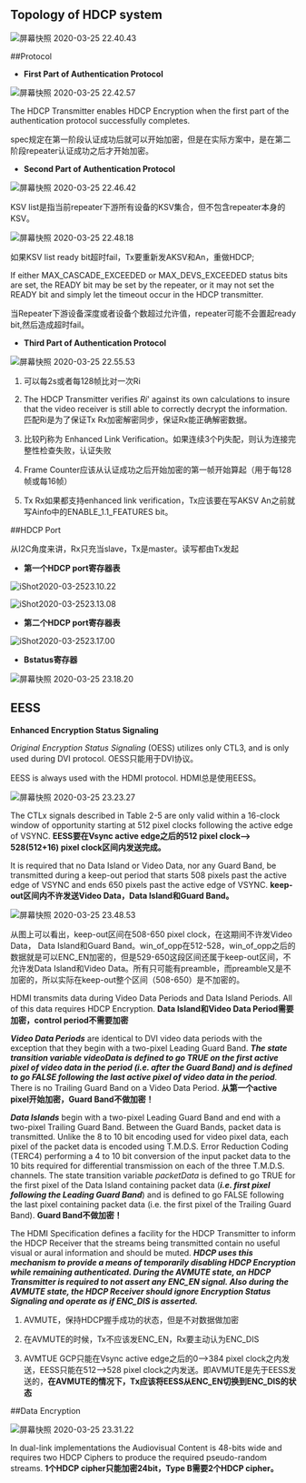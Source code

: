 ## Topology of HDCP system

![屏幕快照 2020-03-25 22.40.43](./picture/2020-03-25_22_40_43.png)



##Protocol

* **First Part of Authentication Protocol**

![屏幕快照 2020-03-25 22.42.57](./picture/2020-03-25_22_42_57.png)

The HDCP Transmitter enables HDCP Encryption when the first part of the authentication protocol successfully completes. 

spec规定在第一阶段认证成功后就可以开始加密，但是在实际方案中，是在第二阶段repeater认证成功之后才开始加密。

* **Second Part of Authentication Protocol**

![屏幕快照 2020-03-25 22.46.42](./picture/2020-03-25_22_46_42.png)

KSV list是指当前repeater下游所有设备的KSV集合，但不包含repeater本身的KSV。

![屏幕快照 2020-03-25 22.48.18](./picture/2020-03-25_22_48_18.png)

如果KSV list ready bit超时fail，Tx要重新发AKSV和An，重做HDCP;

If either MAX_CASCADE_EXCEEDED or MAX_DEVS_EXCEEDED status bits are set, the READY bit may be set by the repeater, or it may not set the READY bit and simply let the timeout occur in the HDCP transmitter.

当Repeater下游设备深度或者设备个数超过允许值，repeater可能不会置起ready bit,然后造成超时fail。

* **Third Part of Authentication Protocol**

![屏幕快照 2020-03-25 22.55.53](./picture/2020-03-25_22_55_53.png)

1. 可以每2s或者每128帧比对一次Ri

2. The HDCP Transmitter verifies *Ri*' against its own calculations to insure that the video receiver is still able to correctly decrypt the information. 匹配Ri是为了保证Tx Rx加密解密同步，保证Rx能正确解密数据。
3. 比较Pj称为 Enhanced Link Verification。如果连续3个Pj失配，则认为连接完整性检查失败，认证失败

4. Frame Counter应该从认证成功之后开始加密的第一帧开始算起（用于每128帧或每16帧）

5. Tx Rx如果都支持enhanced link verification，Tx应该要在写AKSV An之前就写Ainfo中的ENABLE_1.1_FEATURES bit。



##HDCP Port

从I2C角度来讲，Rx只充当slave，Tx是master。读写都由Tx发起

* **第一个HDCP port寄存器表**

![iShot2020-03-2523.10.22](./picture/iShot2020-03-25_23_10_22.png)

![iShot2020-03-2523.13.08](./picture/iShot2020-03-2523_13_08.png)

* **第二个HDCP port寄存器表**

![iShot2020-03-2523.17.00](./picture/iShot2020-03-2523_17_00.png)

* **Bstatus寄存器**

![屏幕快照 2020-03-25 23.18.20](./picture/2020-03-25_23_18_20.png)



## EESS

**Enhanced Encryption Status Signaling**

*Original Encryption Status Signaling* (OESS) utilizes only CTL3, and is only used during DVI protocol. OESS只能用于DVI协议。

EESS is always used with the HDMI protocol. HDMI总是使用EESS。

![屏幕快照 2020-03-25 23.23.27](./picture/2020-03-25_23_23_27.png)

The CTLx signals described in Table 2-5 are only valid within a 16-clock window of opportunity starting at 512 pixel clocks following the active edge of VSYNC. **EESS要在Vsync active edge之后的512 pixel clock—> 528(512+16) pixel clock区间内发送完成。**

It is required that no Data Island or Video Data, nor any Guard Band, be transmitted during a keep-out period that starts 508 pixels past the active edge of VSYNC and ends 650 pixels past the active edge of VSYNC. **keep-out区间内不许发送Video Data，Data Island和Guard Band。**

![屏幕快照 2020-03-25 23.48.53](./picture/2020-03-25_23_48_53.png)

从图上可以看出，keep-out区间在508-650 pixel clock，在这期间不许发Video Data， Data Island和Guard Band。win_of_opp在512-528，win_of_opp之后的数据就是可以ENC_EN加密的，但是529-650这段区间还属于keep-out区间，不允许发Data Island和Video Data。所有只可能有preamble，而preamble又是不加密的，所以实际在keep-out整个区间（508-650）是不加密的。



HDMI transmits data during Video Data Periods and Data Island Periods. All of this data requires HDCP Encryption. **Data Island和Video Data Period需要加密，control period不需要加密**



***Video Data Periods*** are identical to DVI video data periods with the exception that they begin with a two-pixel Leading Guard Band. ***The state transition variable videoData is defined to go TRUE on the first active pixel of video data in the period (i.e. after the Guard Band) and is defined to go FALSE following the last active pixel of video data in the period***. There is no Trailing Guard Band on a Video Data Period. **从第一个active pixel开始加密，Guard Band不做加密！**



***Data Islands*** begin with a two-pixel Leading Guard Band and end with a two-pixel Trailing Guard Band. Between the Guard Bands, packet data is transmitted. Unlike the 8 to 10 bit encoding used for video pixel data, each pixel of the packet data is encoded using T.M.D.S. Error Reduction Coding (TERC4) performing a 4 to 10 bit conversion of the input packet data to the 10 bits required for differential transmission on each of the three T.M.D.S. channels. The state transition variable *packetData* is defined to go TRUE for the first pixel of the Data Island containing packet data (***i.e. first pixel following the Leading Guard Band***) and is defined to go FALSE following the last pixel containing packet data (i.e. the first pixel of the Trailing Guard Band). **Guard Band不做加密！**



The HDMI Specification defines a facility for the HDCP Transmitter to inform the HDCP Receiver that the streams being transmitted contain no useful visual or aural information and should be muted. ***HDCP uses this mechanism to provide a means of temporarily disabling HDCP Encryption while remaining authenticated. During the AVMUTE state, an HDCP Transmitter is required to not assert any ENC_EN signal. Also during the AVMUTE state, the HDCP Receiver should ignore Encryption Status Signaling and operate as if ENC_DIS is asserted.***  

1. AVMUTE，保持HDCP握手成功的状态，但是不对数据做加密

2. 在AVMUTE的时候，Tx不应该发ENC_EN，Rx要主动认为ENC_DIS

3. AVMTUE GCP只能在Vsync active edge之后的0—>384 pixel clock之内发送，EESS只能在512—>528 pixel clock之内发送。即AVMUTE是先于EESS发送的，**在AVMUTE的情况下，Tx应该将EESS从ENC_EN切换到ENC_DIS的状态**



##Data Encryption

![屏幕快照 2020-03-25 23.31.22](./picture/2020-03-25_23_31_22.png)

In dual-link implementations the Audiovisual Content is 48-bits wide and requires two HDCP Ciphers to produce the required pseudo-random streams. **1个HDCP cipher只能加密24bit，Type B需要2个HDCP cipher。**




